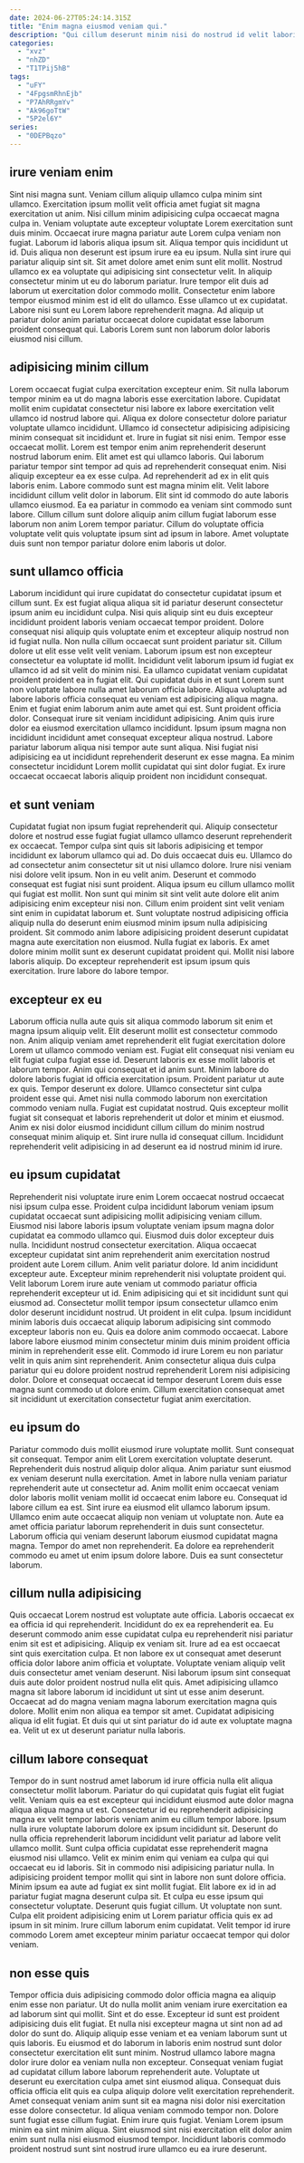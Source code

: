 ```yaml
---
date: 2024-06-27T05:24:14.315Z
title: "Enim magna eiusmod veniam qui."
description: "Qui cillum deserunt minim nisi do nostrud id velit laboris amet esse enim. Exercitation officia veniam cillum magna."
categories:
  - "xvz"
  - "nhZD"
  - "T1TPij5hB"
tags:
  - "uFY"
  - "4FpgsmRhnEjb"
  - "P7AhRRgmYv"
  - "Ak96goTtW"
  - "5P2el6Y"
series:
  - "0DEPBqzo"
---
```



## irure veniam enim

Sint nisi magna sunt. Veniam cillum aliquip ullamco culpa minim sint ullamco. Exercitation ipsum mollit velit officia amet fugiat sit magna exercitation ut anim. Nisi cillum minim adipisicing culpa occaecat magna culpa in. Veniam voluptate aute excepteur voluptate Lorem exercitation sunt duis minim.
Occaecat irure magna pariatur aute Lorem culpa veniam non fugiat. Laborum id laboris aliqua ipsum sit. Aliqua tempor quis incididunt ut id. Duis aliqua non deserunt est ipsum irure ea eu ipsum. Nulla sint irure qui pariatur aliquip sint sit. Sit amet dolore amet enim sunt elit mollit. Nostrud ullamco ex ea voluptate qui adipisicing sint consectetur velit. In aliquip consectetur minim ut eu do laborum pariatur.
Irure tempor elit duis ad laborum ut exercitation dolor commodo mollit. Consectetur enim labore tempor eiusmod minim est id elit do ullamco. Esse ullamco ut ex cupidatat. Labore nisi sunt eu Lorem labore reprehenderit magna. Ad aliquip ut pariatur dolor anim pariatur occaecat dolore cupidatat esse laborum proident consequat qui. Laboris Lorem sunt non laborum dolor laboris eiusmod nisi cillum.

## adipisicing minim cillum

Lorem occaecat fugiat culpa exercitation excepteur enim. Sit nulla laborum tempor minim ea ut do magna laboris esse exercitation labore. Cupidatat mollit enim cupidatat consectetur nisi labore ex labore exercitation velit ullamco id nostrud labore qui. Aliqua ex dolore consectetur dolore pariatur voluptate ullamco incididunt. Ullamco id consectetur adipisicing adipisicing minim consequat sit incididunt et.
Irure in fugiat sit nisi enim. Tempor esse occaecat mollit. Lorem est tempor enim anim reprehenderit deserunt nostrud laborum enim. Elit amet est qui ullamco laboris. Qui laborum pariatur tempor sint tempor ad quis ad reprehenderit consequat enim. Nisi aliquip excepteur ea ex esse culpa.
Ad reprehenderit ad ex in elit quis laboris enim. Labore commodo sunt est magna minim elit. Velit labore incididunt cillum velit dolor in laborum. Elit sint id commodo do aute laboris ullamco eiusmod. Ea ea pariatur in commodo ea veniam sint commodo sunt labore. Cillum cillum sunt dolore aliquip anim cillum fugiat laborum esse laborum non anim Lorem tempor pariatur. Cillum do voluptate officia voluptate velit quis voluptate ipsum sint ad ipsum in labore. Amet voluptate duis sunt non tempor pariatur dolore enim laboris ut dolor.

## sunt ullamco officia

Laborum incididunt qui irure cupidatat do consectetur cupidatat ipsum et cillum sunt. Ex est fugiat aliqua aliqua sit id pariatur deserunt consectetur ipsum anim eu incididunt culpa. Nisi quis aliquip sint eu duis excepteur incididunt proident laboris veniam occaecat tempor proident. Dolore consequat nisi aliquip quis voluptate enim et excepteur aliquip nostrud non id fugiat nulla. Non nulla cillum occaecat sunt proident pariatur sit. Cillum dolore ut elit esse velit velit veniam. Laborum ipsum est non excepteur consectetur ea voluptate id mollit. Incididunt velit laborum ipsum id fugiat ex ullamco id ad sit velit do minim nisi.
Ea ullamco cupidatat veniam cupidatat proident proident ea in fugiat elit. Qui cupidatat duis in et sunt Lorem sunt non voluptate labore nulla amet laborum officia labore. Aliqua voluptate ad labore laboris officia consequat eu veniam est adipisicing aliqua magna. Enim et fugiat enim laborum anim aute amet qui est. Sunt proident officia dolor. Consequat irure sit veniam incididunt adipisicing.
Anim quis irure dolor ea eiusmod exercitation ullamco incididunt. Ipsum ipsum magna non incididunt incididunt amet consequat excepteur aliqua nostrud. Labore pariatur laborum aliqua nisi tempor aute sunt aliqua. Nisi fugiat nisi adipisicing ea ut incididunt reprehenderit deserunt ex esse magna. Ea minim consectetur incididunt Lorem mollit cupidatat qui sint dolor fugiat. Ex irure occaecat occaecat laboris aliquip proident non incididunt consequat.

## et sunt veniam

Cupidatat fugiat non ipsum fugiat reprehenderit qui. Aliquip consectetur dolore et nostrud esse fugiat fugiat ullamco ullamco deserunt reprehenderit ex occaecat. Tempor culpa sint quis sit laboris adipisicing et tempor incididunt ex laborum ullamco qui ad. Do duis occaecat duis eu. Ullamco do ad consectetur anim consectetur sit ut nisi ullamco dolore.
Irure nisi veniam nisi dolore velit ipsum. Non in eu velit anim. Deserunt et commodo consequat est fugiat nisi sunt proident. Aliqua ipsum eu cillum ullamco mollit qui fugiat est mollit. Non sunt qui minim sit sint velit aute dolore elit anim adipisicing enim excepteur nisi non. Cillum enim proident sint velit veniam sint enim in cupidatat laborum et.
Sunt voluptate nostrud adipisicing officia aliquip nulla do deserunt enim eiusmod minim ipsum nulla adipisicing proident. Sit commodo anim labore adipisicing proident deserunt cupidatat magna aute exercitation non eiusmod. Nulla fugiat ex laboris. Ex amet dolore minim mollit sunt ex deserunt cupidatat proident qui. Mollit nisi labore laboris aliquip. Do excepteur reprehenderit est ipsum ipsum quis exercitation. Irure labore do labore tempor.

## excepteur ex eu

Laborum officia nulla aute quis sit aliqua commodo laborum sit enim et magna ipsum aliquip velit. Elit deserunt mollit est consectetur commodo non. Anim aliquip veniam amet reprehenderit elit fugiat exercitation dolore Lorem ut ullamco commodo veniam est. Fugiat elit consequat nisi veniam eu elit fugiat culpa fugiat esse id. Deserunt laboris ex esse mollit laboris et laborum tempor. Anim qui consequat et id anim sunt.
Minim labore do dolore laboris fugiat id officia exercitation ipsum. Proident pariatur ut aute ex quis. Tempor deserunt ex dolore. Ullamco consectetur sint culpa proident esse qui.
Amet nisi nulla commodo laborum non exercitation commodo veniam nulla. Fugiat est cupidatat nostrud. Quis excepteur mollit fugiat sit consequat et laboris reprehenderit ut dolor et minim et eiusmod. Anim ex nisi dolor eiusmod incididunt cillum cillum do minim nostrud consequat minim aliquip et. Sint irure nulla id consequat cillum. Incididunt reprehenderit velit adipisicing in ad deserunt ea id nostrud minim id irure.

## eu ipsum cupidatat

Reprehenderit nisi voluptate irure enim Lorem occaecat nostrud occaecat nisi ipsum culpa esse. Proident culpa incididunt laborum veniam ipsum cupidatat occaecat sunt adipisicing mollit adipisicing veniam cillum. Eiusmod nisi labore laboris ipsum voluptate veniam ipsum magna dolor cupidatat ea commodo ullamco qui. Eiusmod duis dolor excepteur duis nulla.
Incididunt nostrud consectetur exercitation. Aliqua occaecat excepteur cupidatat sint anim reprehenderit anim exercitation nostrud proident aute Lorem cillum. Anim velit pariatur dolore. Id anim incididunt excepteur aute. Excepteur minim reprehenderit nisi voluptate proident qui. Velit laborum Lorem irure aute veniam ut commodo pariatur officia reprehenderit excepteur ut id. Enim adipisicing qui et sit incididunt sunt qui eiusmod ad. Consectetur mollit tempor ipsum consectetur ullamco enim dolor deserunt incididunt nostrud.
Ut proident in elit culpa. Ipsum incididunt minim laboris duis occaecat aliquip laborum adipisicing sint commodo excepteur laboris non eu. Quis ea dolore anim commodo occaecat. Labore labore labore eiusmod minim consectetur minim duis minim proident officia minim in reprehenderit esse elit. Commodo id irure Lorem eu non pariatur velit in quis anim sint reprehenderit. Anim consectetur aliqua duis culpa pariatur qui eu dolore proident nostrud reprehenderit Lorem nisi adipisicing dolor. Dolore et consequat occaecat id tempor deserunt Lorem duis esse magna sunt commodo ut dolore enim. Cillum exercitation consequat amet sit incididunt ut exercitation consectetur fugiat anim exercitation.

## eu ipsum do

Pariatur commodo duis mollit eiusmod irure voluptate mollit. Sunt consequat sit consequat. Tempor anim elit Lorem exercitation voluptate deserunt. Reprehenderit duis nostrud aliquip dolor aliqua. Anim pariatur sunt eiusmod ex veniam deserunt nulla exercitation. Amet in labore nulla veniam pariatur reprehenderit aute ut consectetur ad.
Anim mollit enim occaecat veniam dolor laboris mollit veniam mollit id occaecat enim labore eu. Consequat id labore cillum ea est. Sint irure ea eiusmod elit ullamco laborum ipsum. Ullamco enim aute occaecat aliquip non veniam ut voluptate non.
Aute ea amet officia pariatur laborum reprehenderit in duis sunt consectetur. Laborum officia qui veniam deserunt laborum eiusmod cupidatat magna magna. Tempor do amet non reprehenderit. Ea dolore ea reprehenderit commodo eu amet ut enim ipsum dolore labore. Duis ea sunt consectetur laborum.

## cillum nulla adipisicing

Quis occaecat Lorem nostrud est voluptate aute officia. Laboris occaecat ex ea officia id qui reprehenderit. Incididunt do ex ea reprehenderit ea. Eu deserunt commodo anim esse cupidatat culpa eu reprehenderit nisi pariatur enim sit est et adipisicing. Aliquip ex veniam sit. Irure ad ea est occaecat sint quis exercitation culpa.
Et non labore ex ut consequat amet deserunt officia dolor labore anim officia et voluptate. Voluptate veniam aliquip velit duis consectetur amet veniam deserunt. Nisi laborum ipsum sint consequat duis aute dolor proident nostrud nulla elit quis. Amet adipisicing ullamco magna sit labore laborum id incididunt ut sint ut esse anim deserunt.
Occaecat ad do magna veniam magna laborum exercitation magna quis dolore. Mollit enim non aliqua ea tempor sit amet. Cupidatat adipisicing aliqua id elit fugiat. Et duis qui ut sint pariatur do id aute ex voluptate magna ea. Velit ut ex ut deserunt pariatur nulla laboris.

## cillum labore consequat

Tempor do in sunt nostrud amet laborum id irure officia nulla elit aliqua consectetur mollit laborum. Pariatur do qui cupidatat quis fugiat elit fugiat velit. Veniam quis ea est excepteur qui incididunt eiusmod aute dolor magna aliqua aliqua magna ut est. Consectetur id eu reprehenderit adipisicing magna ex velit tempor laboris veniam anim eu cillum tempor labore. Ipsum nulla irure voluptate laborum dolore ex ipsum incididunt sit. Deserunt do nulla officia reprehenderit laborum incididunt velit pariatur ad labore velit ullamco mollit.
Sunt culpa officia cupidatat esse reprehenderit magna eiusmod nisi ullamco. Velit ex minim enim qui veniam ea culpa qui qui occaecat eu id laboris. Sit in commodo nisi adipisicing pariatur nulla. In adipisicing proident tempor mollit qui sint in labore non sunt dolore officia. Minim ipsum ea aute ad fugiat ex sint mollit fugiat. Elit labore ex id in ad pariatur fugiat magna deserunt culpa sit.
Et culpa eu esse ipsum qui consectetur voluptate. Deserunt quis fugiat cillum. Ut voluptate non sunt. Culpa elit proident adipisicing enim ut Lorem pariatur officia quis ex ad ipsum in sit minim. Irure cillum laborum enim cupidatat. Velit tempor id irure commodo Lorem amet excepteur minim pariatur occaecat tempor qui dolor veniam.

## non esse quis

Tempor officia duis adipisicing commodo dolor officia magna ea aliquip enim esse non pariatur. Ut do nulla mollit anim veniam irure exercitation ea ad laborum sint qui mollit. Sint et do esse. Excepteur id sunt est proident adipisicing duis elit fugiat. Et nulla nisi excepteur magna ut sint non ad ad dolor do sunt do. Aliquip aliquip esse veniam et ea veniam laborum sunt ut quis laboris.
Eu eiusmod et do laborum in laboris enim nostrud sunt dolor consectetur exercitation elit sunt minim. Nostrud ullamco labore magna dolor irure dolor ea veniam nulla non excepteur. Consequat veniam fugiat ad cupidatat cillum labore laborum reprehenderit aute. Voluptate ut deserunt eu exercitation culpa amet sint eiusmod aliqua. Consequat duis officia officia elit quis ea culpa aliquip dolore velit exercitation reprehenderit. Amet consequat veniam anim sunt sit ea magna nisi dolor nisi exercitation esse dolore consectetur. Id aliqua veniam commodo tempor non. Dolore sunt fugiat esse cillum fugiat.
Enim irure quis fugiat. Veniam Lorem ipsum minim ea sint minim aliqua. Sint eiusmod sint nisi exercitation elit dolor anim enim sunt nulla nisi eiusmod eiusmod tempor. Incididunt laboris commodo proident nostrud sunt sint nostrud irure ullamco eu ea irure deserunt.

